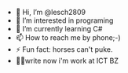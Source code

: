 - 👋 Hi, I’m @lesch2809
- 👀 I’m interested in programing
- 🌱 I’m currently learning C#
- 📫 How to reach me by phone;-)
- ⚡ Fun fact: horses can't puke.
- 🧑‍💻write now i'm work at ICT BZ
<!---
lesch2809/lesch2809 is a ✨ special ✨ repository because its `README.md` (this file) appears on your GitHub profile.
You can click the Preview link to take a look at your changes.
--->

